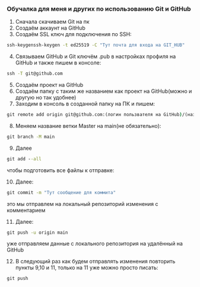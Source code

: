 ### Обучалка для меня и других по использованию Git и GitHub

1. Сначала скачиваем Git на пк
2. Создаём аккаунт на GitHub
3. Создаём SSL ключ для подключения по SSH: 
```cmd
ssh-keygenssh-keygen -t ed25519 -C "Тут почта для входа на GIT_HUB"
```
4. Связываем GitHub и Git ключём .pub в настройках профиля на GitHub и также пишем в консоле: 
```cmd
ssh -T git@github.com
```
5. Создаём проект на GitHub
6. Создаём папку с таким же названием как проект на GitHub(можно и другую но так удобнее)
7. Заходим в консоль в созданной папку на ПК и пишем: 
```cmd
git remote add origin git@github.com:(логин пользвателя на GitHub)/(название проекта созднного на GitHub).git
```
8. Меняем название ветки Master на main(не обязательно): 
```cmd
git branch -M main
```
9. Далее 
```cmd
git add --all
```
чтобы подготовить все файлы к отправке:

10. Далее: 
```cmd 
git commit -m "Тут сообщение для коммита"
```
это мы отправлем на локальный репозиторий изменения с комментарием

11. Далее: 
```cmd 
git push -u origin main
```
уже отправляем данные с локального репозитория на удалённый на GitHub

12. В следующий раз как будем отправлять изменения повторить пункты 9,10 и 11, только на 11 уже можно просто писать: 
```cmd
git push
```